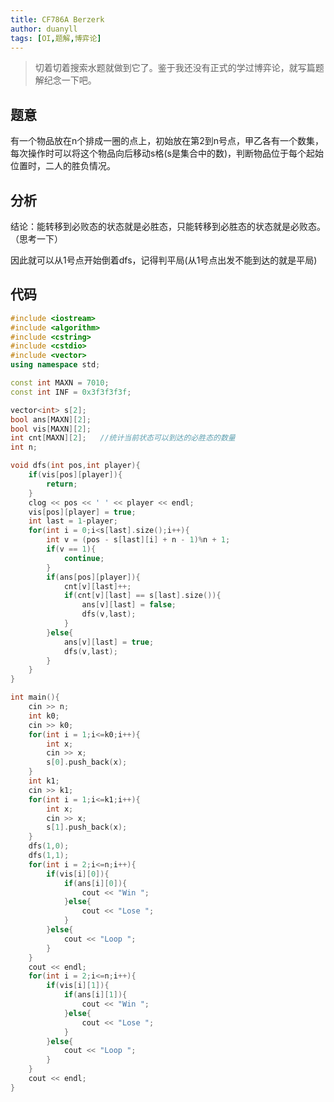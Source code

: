 ```yaml
---
title: CF786A Berzerk
author: duanyll
tags: [OI,题解,博弈论]
---
```


> 切着切着搜索水题就做到它了。鉴于我还没有正式的学过博弈论，就写篇题解纪念一下吧。

## 题意

有一个物品放在n个排成一圈的点上，初始放在第2到n号点，甲乙各有一个数集，每次操作时可以将这个物品向后移动s格(s是集合中的数)，判断物品位于每个起始位置时，二人的胜负情况。

<!-- more -->

## 分析

结论：能转移到必败态的状态就是必胜态，只能转移到必胜态的状态就是必败态。（思考一下）

因此就可以从1号点开始倒着dfs，记得判平局(从1号点出发不能到达的就是平局)

## 代码

```cpp
#include <iostream>
#include <algorithm>
#include <cstring>
#include <cstdio>
#include <vector>
using namespace std;

const int MAXN = 7010;
const int INF = 0x3f3f3f3f;

vector<int> s[2];
bool ans[MAXN][2];
bool vis[MAXN][2];
int cnt[MAXN][2];	//统计当前状态可以到达的必胜态的数量 
int n;

void dfs(int pos,int player){
	if(vis[pos][player]){
		return;
	}
	clog << pos << ' ' << player << endl;
	vis[pos][player] = true;
	int last = 1-player;
	for(int i = 0;i<s[last].size();i++){
		int v = (pos - s[last][i] + n - 1)%n + 1;
		if(v == 1){
			continue;
		}
		if(ans[pos][player]){
			cnt[v][last]++;
			if(cnt[v][last] == s[last].size()){
				ans[v][last] = false;
				dfs(v,last);
			}
		}else{
			ans[v][last] = true;
			dfs(v,last);
		}
	}
}

int main(){
	cin >> n;
	int k0;
	cin >> k0;
	for(int i = 1;i<=k0;i++){
		int x;
		cin >> x;
		s[0].push_back(x);
	}
	int k1;
	cin >> k1;
	for(int i = 1;i<=k1;i++){
		int x;
		cin >> x;
		s[1].push_back(x);
	}
	dfs(1,0);
	dfs(1,1);
	for(int i = 2;i<=n;i++){
		if(vis[i][0]){
			if(ans[i][0]){
				cout << "Win ";
			}else{
				cout << "Lose ";
			}
		}else{
			cout << "Loop ";
		}
	}
	cout << endl;
	for(int i = 2;i<=n;i++){
		if(vis[i][1]){
			if(ans[i][1]){
				cout << "Win ";
			}else{
				cout << "Lose ";
			}
		}else{
			cout << "Loop ";
		}
	}
	cout << endl;
}
```
